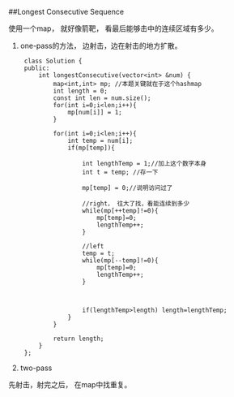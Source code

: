 ##Longest Consecutive Sequence    

使用一个map， 就好像箭靶， 看最后能够击中的连续区域有多少。

1. one-pass的方法， 边射击，边在射击的地方扩散。

		class Solution {
		public:
		    int longestConsecutive(vector<int> &num) {
		        map<int,int> mp; //本题关键就在于这个hashmap
		        int length = 0;
		        const int len = num.size();
		        for(int i=0;i<len;i++){
		            mp[num[i]] = 1;
		        }
		        
		        for(int i=0;i<len;i++){
		            int temp = num[i];
		            if(mp[temp]){
		                
		                int lengthTemp = 1;//加上这个数字本身
		                int t = temp; //存一下
		                
		                mp[temp] = 0;//说明访问过了
		                
		                //right， 往大了找，看能连续到多少
		                while(mp[++temp]!=0){
		                    mp[temp]=0;
		                    lengthTemp++;
		                }
		                
		                //left
		                temp = t;
		                while(mp[--temp]!=0){
		                    mp[temp]=0;
		                    lengthTemp++;
		                }
		            
		                
		                
		                if(lengthTemp>length) length=lengthTemp;
		            }
		        }
		        
		        return length;
		    }
		};

2. two-pass

先射击，射完之后， 在map中找重复。
